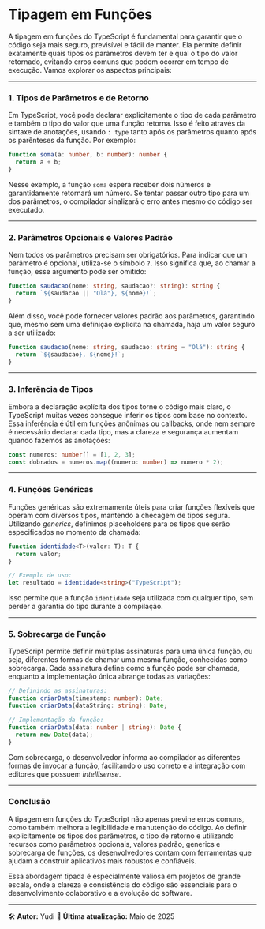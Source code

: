 # Tipagem em Funções

A tipagem em funções do TypeScript é fundamental para garantir que o código seja mais seguro, previsível e fácil de manter. Ela permite definir exatamente quais tipos os parâmetros devem ter e qual o tipo do valor retornado, evitando erros comuns que podem ocorrer em tempo de execução. Vamos explorar os aspectos principais:

---

### 1. Tipos de Parâmetros e de Retorno

Em TypeScript, você pode declarar explicitamente o tipo de cada parâmetro e também o tipo do valor que uma função retorna. Isso é feito através da sintaxe de anotações, usando `: type` tanto após os parâmetros quanto após os parênteses da função. Por exemplo:

```typescript
function soma(a: number, b: number): number {
  return a + b;
}
```

Nesse exemplo, a função `soma` espera receber dois números e garantidamente retornará um número. Se tentar passar outro tipo para um dos parâmetros, o compilador sinalizará o erro antes mesmo do código ser executado.

---

### 2. Parâmetros Opcionais e Valores Padrão

Nem todos os parâmetros precisam ser obrigatórios. Para indicar que um parâmetro é opcional, utiliza-se o símbolo `?`. Isso significa que, ao chamar a função, esse argumento pode ser omitido:

```typescript
function saudacao(nome: string, saudacao?: string): string {
  return `${saudacao || "Olá"}, ${nome}!`;
}
```

Além disso, você pode fornecer valores padrão aos parâmetros, garantindo que, mesmo sem uma definição explícita na chamada, haja um valor seguro a ser utilizado:

```typescript
function saudacao(nome: string, saudacao: string = "Olá"): string {
  return `${saudacao}, ${nome}!`;
}
```

---

### 3. Inferência de Tipos

Embora a declaração explícita dos tipos torne o código mais claro, o TypeScript muitas vezes consegue inferir os tipos com base no contexto. Essa inferência é útil em funções anônimas ou callbacks, onde nem sempre é necessário declarar cada tipo, mas a clareza e segurança aumentam quando fazemos as anotações:

```typescript
const numeros: number[] = [1, 2, 3];
const dobrados = numeros.map((numero: number) => numero * 2);
```

---

### 4. Funções Genéricas

Funções genéricas são extremamente úteis para criar funções flexíveis que operam com diversos tipos, mantendo a checagem de tipos segura. Utilizando *generics*, definimos placeholders para os tipos que serão especificados no momento da chamada:

```typescript
function identidade<T>(valor: T): T {
  return valor;
}

// Exemplo de uso:
let resultado = identidade<string>("TypeScript");
```

Isso permite que a função `identidade` seja utilizada com qualquer tipo, sem perder a garantia do tipo durante a compilação.

---

### 5. Sobrecarga de Função

TypeScript permite definir múltiplas assinaturas para uma única função, ou seja, diferentes formas de chamar uma mesma função, conhecidas como sobrecarga. Cada assinatura define como a função pode ser chamada, enquanto a implementação única abrange todas as variações:

```typescript
// Definindo as assinaturas:
function criarData(timestamp: number): Date;
function criarData(dataString: string): Date;

// Implementação da função:
function criarData(data: number | string): Date {
  return new Date(data);
}
```

Com sobrecarga, o desenvolvedor informa ao compilador as diferentes formas de invocar a função, facilitando o uso correto e a integração com editores que possuem *intellisense*.

---

### Conclusão

A tipagem em funções do TypeScript não apenas previne erros comuns, como também melhora a legibilidade e manutenção do código. Ao definir explicitamente os tipos dos parâmetros, o tipo de retorno e utilizando recursos como parâmetros opcionais, valores padrão, generics e sobrecarga de funções, os desenvolvedores contam com ferramentas que ajudam a construir aplicativos mais robustos e confiáveis.

Essa abordagem tipada é especialmente valiosa em projetos de grande escala, onde a clareza e consistência do código são essenciais para o desenvolvimento colaborativo e a evolução do software.

---

🛠️ **Autor:** Yudi
📅 **Última atualização:** Maio de 2025
